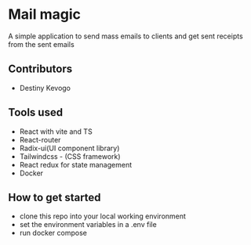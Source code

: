 # Mail magic
A simple application to send mass emails to clients and get sent receipts from the sent emails

## Contributors
  + Destiny Kevogo

## Tools used
  + React with vite and TS
  + React-router
  + Radix-ui(UI component library)
  + Tailwindcss - (CSS framework)
  + React redux for state management
  + Docker

## How to get started
  + clone this repo into your local working environment
  + set the environment variables in a .env file
  + run docker compose 

